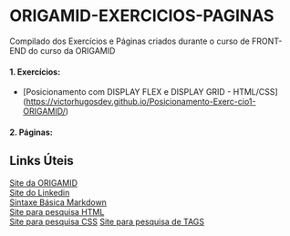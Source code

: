 # ORIGAMID-EXERCICIOS-PAGINAS
Compilado dos Exercícios e Páginas criados durante o curso de FRONT-END do curso da ORIGAMID

#### 1. Exercícios:
* [Posicionamento com DISPLAY FLEX e DISPLAY GRID - HTML/CSS] (https://victorhugosdev.github.io/Posicionamento-Exerc-cio1-ORIGAMID/)


#### 2. Páginas:

## Links Úteis
[Site da ORIGAMID](https://www.origamid.com/) <br>
[Site do Linkedin](https://www.linkedin.com/in/victor-hhugo-silva/) <br>
[Sintaxe Básica Markdown](https://www.markdownguide.org/basic-syntax) <br>
[Site para pesquisa HTML](https://www.w3schools.com/html/default.asp) <br>
[Site para pesquisa CSS](https://www.w3schools.com/css/default.asp)
[Site para pesquisa de TAGS](https://developer.mozilla.org/pt-BR/docs/Learn)
